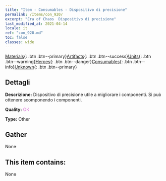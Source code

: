 ```yaml
---
title: "Item - Consumables - Dispositivo di precisione"
permalink: /Items/con_920/
excerpt: "Era of Chaos  Dispositivo di precisione"
last_modified_at: 2021-04-14
locale: it
ref: "con_920.md"
toc: false
classes: wide
---
```

 [Materials](/it/Items/){: .btn .btn--primary}[Artifacts](/it/Items/Artifacts/){: .btn .btn--success}[Units](/it/Items/Units/){: .btn .btn--warning}[Heroes](/it/Items/Heroes/){: .btn .btn--danger}[Consumables](/it/Items/Consumables/){: .btn .btn--info}[Unknown](/it/Items/Unknown/){: .btn .btn--primary}

## Dettagli
 **Descrizione:** Dispositivo di precisione utile a migliorare i componenti. Si può ottenere scomponendo i componenti.

 **Quality:** <span style="color: #DA70D6">OK</span>

 **Type:** Other

## Gather

  None

## This item contains:

  None


